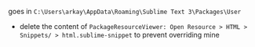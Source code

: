 goes in `C:\Users\arkay\AppData\Roaming\Sublime Text 3\Packages\User`
- delete the content of `PackageResourceViewer: Open Resource > HTML > Snippets/ > html.sublime-snippet` to prevent overriding mine
